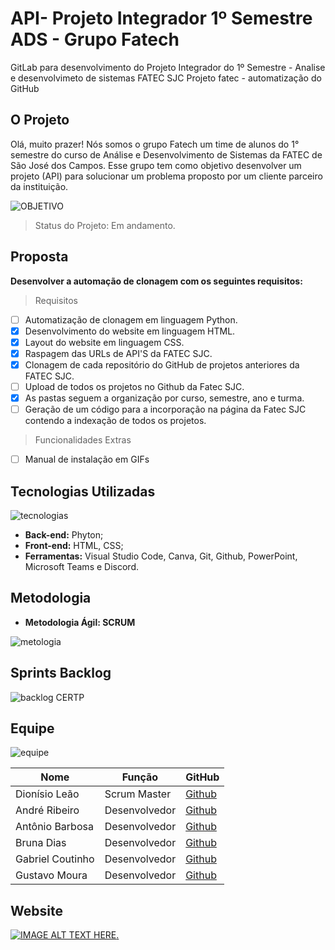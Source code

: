 # API- Projeto Integrador 1º Semestre ADS - Grupo Fatech 
GitLab para desenvolvimento do Projeto Integrador do 1º Semestre - Analise e desenvolvimeto de sistemas FATEC SJC
Projeto fatec - automatização do GitHub
## O Projeto
Olá, muito prazer! Nós somos o grupo Fatech um time de alunos do 1° semestre do curso de Análise e Desenvolvimento de Sistemas da FATEC de São José dos Campos. Esse grupo tem como objetivo desenvolver um projeto (API) para solucionar um problema proposto por um cliente parceiro da instituição.

![OBJETIVO](https://user-images.githubusercontent.com/89141910/133865425-8d18f61f-58ca-47b7-aa87-578c0a00e168.png)
> Status do Projeto: Em andamento.
## Proposta
**Desenvolver a automação de clonagem com os seguintes requisitos:**
> Requisitos
- [ ] Automatização de clonagem em linguagem Python.
- [x] Desenvolvimento do website em linguagem HTML.
- [x] Layout do website em linguagem CSS. 
- [x] Raspagem das URLs de API'S da FATEC SJC.
- [x] Clonagem de cada repositório do GitHub de projetos anteriores da FATEC SJC.
- [ ] Upload de todos os projetos no Github da Fatec SJC.
- [x] As pastas seguem a organização por curso, semestre, ano e turma.
- [ ] Geração de um código para a incorporação na página da Fatec SJC contendo a indexação de todos os projetos.
> Funcionalidades Extras
- [ ] Manual de instalação em GIFs
## Tecnologias Utilizadas
![tecnologias](https://user-images.githubusercontent.com/89141910/133864608-e49ee177-edb7-4986-bee2-7162a4383233.png)
- **Back-end:** Phyton;
- **Front-end:** HTML, CSS;
- **Ferramentas:** Visual Studio Code, Canva, Git, Github, PowerPoint, Microsoft Teams e Discord.

## Metodologia
<ul> <li> <strong>Metodologia Ágil: SCRUM </strong> </li> </ul>

![metologia](https://user-images.githubusercontent.com/67170978/133004767-aeb05f5d-60ed-49c3-b245-b28ea33755fa.png)

## Sprints Backlog
![backlog CERTP](https://user-images.githubusercontent.com/89141910/133865051-86adfe97-d593-4bc7-848a-b0e5626a2921.png)

## Equipe
![equipe](https://user-images.githubusercontent.com/89141910/133866714-f090458d-380b-4577-be38-a98b6e4e56c9.gif)

| Nome            | Função       | GitHub                                                       |
|-----------------|--------------|--------------------------------------------------------------|
| Dionísio Leão   | Scrum Master | <a href="https://www.google.com/" target="_blank">Github</a> |
| André Ribeiro   | Desenvolvedor| <a href="https://www.google.com/" target="_blank">Github</a> |
| Antônio Barbosa | Desenvolvedor| <a href="https://www.google.com/" target="_blank">Github</a> |
| Bruna Dias      | Desenvolvedor| <a href="https://www.google.com/" target="_blank">Github</a> |
| Gabriel Coutinho| Desenvolvedor| <a href="https://www.google.com/" target="_blank">Github</a> |
| Gustavo Moura   | Desenvolvedor| <a href="https://www.google.com/" target="_blank">Github</a> |
                                    
## Website
[![IMAGE ALT TEXT HERE](http://img.youtube.com/vi/Za4CrqMQb38/0.jpg).](http://www.youtube.com/watch?v=Za4CrqMQb38)
